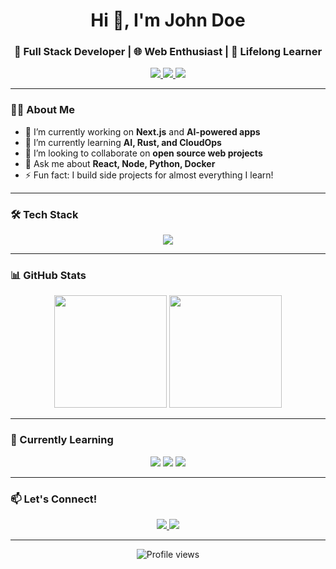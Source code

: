 <!-- Profile Header -->
<h1 align="center">Hi 👋, I'm John Doe</h1>
<h3 align="center">🚀 Full Stack Developer | 🌐 Web Enthusiast | 🧠 Lifelong Learner</h3>

<!-- Social Links -->
<p align="center">
  <a href="https://linkedin.com/in/johndoe" target="_blank">
    <img src="https://img.shields.io/badge/LinkedIn-blue?style=for-the-badge&logo=linkedin" />
  </a>
  <a href="mailto:johndoe@example.com">
    <img src="https://img.shields.io/badge/Gmail-red?style=for-the-badge&logo=gmail&logoColor=white" />
  </a>
  <a href="https://johndoe.dev" target="_blank">
    <img src="https://img.shields.io/badge/Portfolio-000?style=for-the-badge&logo=github&logoColor=white" />
  </a>
</p>

---

### 🧑‍💻 About Me
- 🔭 I’m currently working on **Next.js** and **AI-powered apps**
- 🌱 I’m currently learning **AI, Rust, and CloudOps**
- 👯 I’m looking to collaborate on **open source web projects**
- 💬 Ask me about **React, Node, Python, Docker**
- ⚡ Fun fact: I build side projects for almost everything I learn!

---

### 🛠️ Tech Stack

<p align="center">
  <img src="https://skillicons.dev/icons?i=html,css,js,ts,react,nextjs,nodejs,express,python,django,mysql,mongodb,git,github,docker,aws" />
</p>

---

### 📊 GitHub Stats

<p align="center">
  <img src="https://github-readme-stats.vercel.app/api?username=johndoe&show_icons=true&theme=radical" height="180px" />
  <img src="https://github-readme-stats.vercel.app/api/top-langs/?username=johndoe&layout=compact&theme=radical" height="180px" />
</p>

---

### 🧠 Currently Learning

<p align="center">
  <img src="https://img.shields.io/badge/Rust-000000?style=for-the-badge&logo=rust&logoColor=white" />
  <img src="https://img.shields.io/badge/Kubernetes-326CE5?style=for-the-badge&logo=kubernetes&logoColor=white" />
  <img src="https://img.shields.io/badge/OpenAI-412991?style=for-the-badge&logo=openai&logoColor=white" />
</p>

---

### 📫 Let's Connect!

<p align="center">
  <a href="https://twitter.com/johndoe" target="_blank">
    <img src="https://img.shields.io/badge/Twitter-1DA1F2?style=for-the-badge&logo=twitter&logoColor=white" />
  </a>
  <a href="https://dev.to/johndoe">
    <img src="https://img.shields.io/badge/DEV.to-0A0A0A?style=for-the-badge&logo=devdotto&logoColor=white" />
  </a>
</p>

---

<!-- Visitor Counter -->
<p align="center">
  <img src="https://komarev.com/ghpvc/?username=johndoe&style=flat-square&color=blue" alt="Profile views" />
</p>
